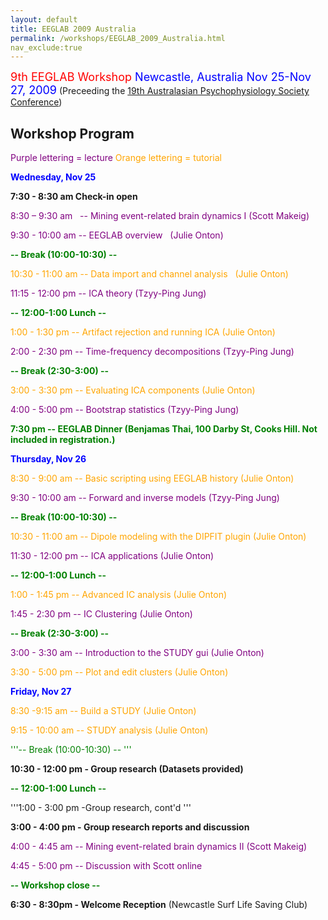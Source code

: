 ```yaml
---
layout: default
title: EEGLAB 2009 Australia
permalink: /workshops/EEGLAB_2009_Australia.html
nav_exclude:true
---
```


<font size =4><font color=red>9th EEGLAB Workshop</font>
<font color=blue>Newcastle, Australia
Nov 25-Nov 27, 2009</font></font>
(Preceeding the [19th Australasian Psychophysiology Society
Conference](http://www.newcastle.edu.au/conference/asp2009/))


Workshop Program
----------------

<font color="purple">Purple lettering = lecture</font>
<font color="orange">Orange lettering = tutorial</font>

<font color= "blue">**Wednesday, Nov 25**</font>



**7:30 - 8:30 am Check-in open**

<font color="purple">8:30 – 9:30 am   -- Mining event-related brain
dynamics I (Scott Makeig)</font>

<font color="purple">9:30 - 10:00 am -- EEGLAB overview   (Julie
Onton)</font>



<font color="green"> **-- Break (10:00-10:30) --**</font>

<font color="orange">10:30 - 11:00 am -- Data import and channel
analysis   (Julie Onton)</font>

<font color="purple">11:15 - 12:00 pm -- ICA theory (Tzyy-Ping
Jung)</font>



<font color="green">**-- 12:00-1:00 Lunch --**</font>

<font color="orange">1:00 - 1:30 pm -- Artifact rejection and running
ICA (Julie Onton)</font>

<font color="purple">2:00 - 2:30 pm -- Time-frequency decompositions (Tzyy-Ping Jung)</font>



<font color="green">**-- Break (2:30-3:00) --**</font>

<font color="orange">3:00 - 3:30 pm -- Evaluating ICA components (Julie
Onton)</font>

<font color="purple">4:00 - 5:00 pm -- Bootstrap statistics (Tzyy-Ping
Jung)</font>

<font color="green">**7:30 pm -- EEGLAB Dinner (Benjamas Thai, 100 Darby
St, Cooks Hill. Not included in registration.)**</font>

<font color= "blue">**Thursday, Nov 26**</font>



<font color="orange">8:30 - 9:00 am -- Basic scripting using EEGLAB history (Julie Onton)</font>

<font color="purple">9:30 - 10:00 am -- Forward and inverse models
(Tzyy-Ping Jung)</font>



<font color="green">**-- Break (10:00-10:30) --**</font>

<font color="orange">10:30 - 11:00 am -- Dipole modeling with the DIPFIT
plugin (Julie Onton)</font>

<font color="purple">11:30 - 12:00 pm -- ICA applications (Julie
Onton)</font>



<font color="green">**-- 12:00-1:00 Lunch --**</font>

<font color="orange">1:00 - 1:45 pm -- Advanced IC analysis (Julie
Onton)</font>

<font color="purple">1:45 - 2:30 pm -- IC Clustering (Julie
Onton)</font>



<font color="green">**-- Break (2:30-3:00) --** </font>

<font color="purple">3:00 - 3:30 am -- Introduction to the STUDY gui (Julie Onton)</font>

<font color="orange">3:30 - 5:00 pm -- Plot and edit clusters (Julie
Onton)</font>

<font color= "blue">**Friday, Nov 27**</font>



<font color="orange">8:30 -9:15 am -- Build a STUDY (Julie
Onton)</font>

<font color="orange">9:15 - 10:00 am -- STUDY analysis (Julie
Onton)</font>



<font color="green">'''-- Break (10:00-10:30) -- '''</font>

**10:30 - 12:00 pm - Group research (Datasets provided)**



<font color="green">**-- 12:00-1:00 Lunch --**</font>

'''1:00 - 3:00 pm -Group research, cont'd '''

**3:00 - 4:00 pm - Group research reports and discussion**

<font color="purple">4:00 - 4:45 am -- Mining event-related brain
dynamics II (Scott Makeig)</font>

<font color="purple">4:45 - 5:00 pm -- Discussion with Scott
online</font>



<font color="green">**-- Workshop close --**</font>

**6:30 - 8:30pm - Welcome Reception** (Newcastle Surf Life Saving Club)

